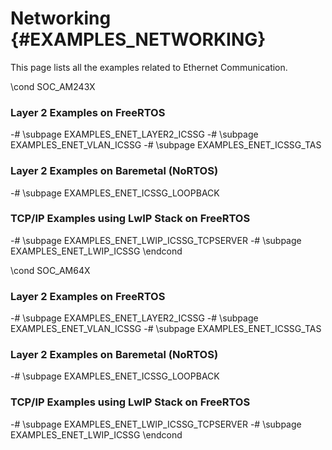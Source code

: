 #  Networking {#EXAMPLES_NETWORKING}

This page lists all the examples related to Ethernet Communication.

\cond SOC_AM243X
### Layer 2 Examples on FreeRTOS
-# \subpage EXAMPLES_ENET_LAYER2_ICSSG
-# \subpage EXAMPLES_ENET_VLAN_ICSSG
-# \subpage EXAMPLES_ENET_ICSSG_TAS

### Layer 2 Examples on Baremetal (NoRTOS)
-# \subpage EXAMPLES_ENET_ICSSG_LOOPBACK

### TCP/IP Examples using LwIP Stack on FreeRTOS
-# \subpage EXAMPLES_ENET_LWIP_ICSSG_TCPSERVER
-# \subpage EXAMPLES_ENET_LWIP_ICSSG
\endcond

\cond SOC_AM64X
### Layer 2 Examples on FreeRTOS
-# \subpage EXAMPLES_ENET_LAYER2_ICSSG
-# \subpage EXAMPLES_ENET_VLAN_ICSSG
-# \subpage EXAMPLES_ENET_ICSSG_TAS

### Layer 2 Examples on Baremetal (NoRTOS)
-# \subpage EXAMPLES_ENET_ICSSG_LOOPBACK

### TCP/IP Examples using LwIP Stack on FreeRTOS
-# \subpage EXAMPLES_ENET_LWIP_ICSSG_TCPSERVER
-# \subpage EXAMPLES_ENET_LWIP_ICSSG
\endcond